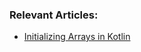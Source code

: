 ### Relevant Articles:
- [Initializing Arrays in Kotlin](https://www.baeldung.com/kotlin/kotlin-initialize-array)
